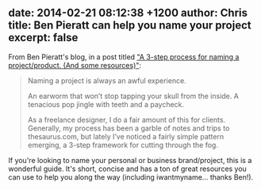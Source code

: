 date: 2014-02-21 08:12:38 +1200
author: Chris
title: Ben Pieratt can help you name your project
excerpt: false
----

From Ben Pieratt's blog, in a post titled ["A 3-step process for naming a project/product. (And some resources)"](http://blog.pieratt.com/post/77293289254/a-3-step-process-for-naming-a-project-product-and):

> Naming a project is always an awful experience.
>
> An earworm that won’t stop tapping your skull from the inside. A tenacious pop jingle with teeth and a paycheck.
>
> As a freelance designer, I do a fair amount of this for clients. Generally, my process has been a garble of notes and trips to thesaurus.com, but lately I’ve noticed a fairly simple pattern emerging, a 3-step framework for cutting through the fog.

If you're looking to name your personal or business brand/project, this is a wonderful guide. It's short, concise and has a ton of great resources you can use to help you along the way (including iwantmyname... thanks Ben!).
